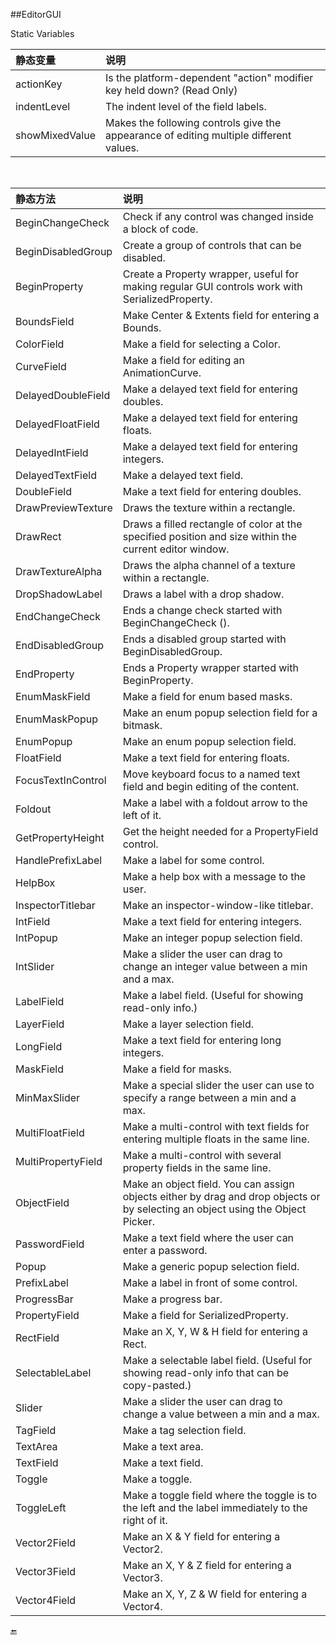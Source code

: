 ##EditorGUI

Static Variables

|静态变量|说明|
|:--|:--|
|actionKey|Is the platform-dependent "action" modifier key held down? (Read Only)|
|indentLevel|The indent level of the field labels.|
|showMixedValue|Makes the following controls give the appearance of editing multiple different values.|

&emsp;

|静态方法|说明|
|:--|:--|
|BeginChangeCheck|Check if any control was changed inside a block of code.|
|BeginDisabledGroup|Create a group of controls that can be disabled.|
|BeginProperty|	Create a Property wrapper, useful for making regular GUI controls work with SerializedProperty.|
|BoundsField|Make Center & Extents field for entering a Bounds.|
|ColorField|Make a field for selecting a Color.|
|CurveField|Make a field for editing an AnimationCurve.|
|DelayedDoubleField|Make a delayed text field for entering doubles.|
|DelayedFloatField|Make a delayed text field for entering floats.|
|DelayedIntField|Make a delayed text field for entering integers.|
|DelayedTextField|Make a delayed text field.|
|DoubleField|Make a text field for entering doubles.|
|DrawPreviewTexture|Draws the texture within a rectangle.|
|DrawRect|Draws a filled rectangle of color at the specified position and size within the current editor window.|
|DrawTextureAlpha|Draws the alpha channel of a texture within a rectangle.|
|DropShadowLabel|Draws a label with a drop shadow.|
|EndChangeCheck|Ends a change check started with BeginChangeCheck ().|
|EndDisabledGroup|Ends a disabled group started with BeginDisabledGroup.|
|EndProperty|Ends a Property wrapper started with BeginProperty.|
|EnumMaskField|Make a field for enum based masks.|
|EnumMaskPopup|Make an enum popup selection field for a bitmask.|
|EnumPopup|Make an enum popup selection field.|
|FloatField|Make a text field for entering floats.|
|FocusTextInControl|Move keyboard focus to a named text field and begin editing of the content.|
|Foldout|Make a label with a foldout arrow to the left of it.|
|GetPropertyHeight|Get the height needed for a PropertyField control.|
|HandlePrefixLabel|Make a label for some control.|
|HelpBox|Make a help box with a message to the user.|
|InspectorTitlebar|Make an inspector-window-like titlebar.|
|IntField|Make a text field for entering integers.|
|IntPopup|Make an integer popup selection field.|
|IntSlider|Make a slider the user can drag to change an integer value between a min and a max.|
|LabelField|Make a label field. (Useful for showing read-only info.)|
|LayerField|Make a layer selection field.|
|LongField|Make a text field for entering long integers.|
|MaskField|Make a field for masks.|
|MinMaxSlider|Make a special slider the user can use to specify a range between a min and a max.|
|MultiFloatField|Make a multi-control with text fields for entering multiple floats in the same line.|
|MultiPropertyField|Make a multi-control with several property fields in the same line.|
|ObjectField|Make an object field. You can assign objects either by drag and drop objects or by selecting an object using the Object Picker.|
|PasswordField|Make a text field where the user can enter a password.|
|Popup|Make a generic popup selection field.|
|PrefixLabel|Make a label in front of some control.|
|ProgressBar|Make a progress bar.|
|PropertyField|Make a field for SerializedProperty.|
|RectField|Make an X, Y, W & H field for entering a Rect.|
|SelectableLabel|Make a selectable label field. (Useful for showing read-only info that can be copy-pasted.)|
|Slider|Make a slider the user can drag to change a value between a min and a max.|
|TagField|Make a tag selection field.|
|TextArea|Make a text area.|
|TextField|Make a text field.|
|Toggle|Make a toggle.|
|ToggleLeft|Make a toggle field where the toggle is to the left and the label immediately to the right of it.|
|Vector2Field|Make an X & Y field for entering a Vector2.|
|Vector3Field|Make an X, Y & Z field for entering a Vector3.|
|Vector4Field|Make an X, Y, Z & W field for entering a Vector4.|

🔚